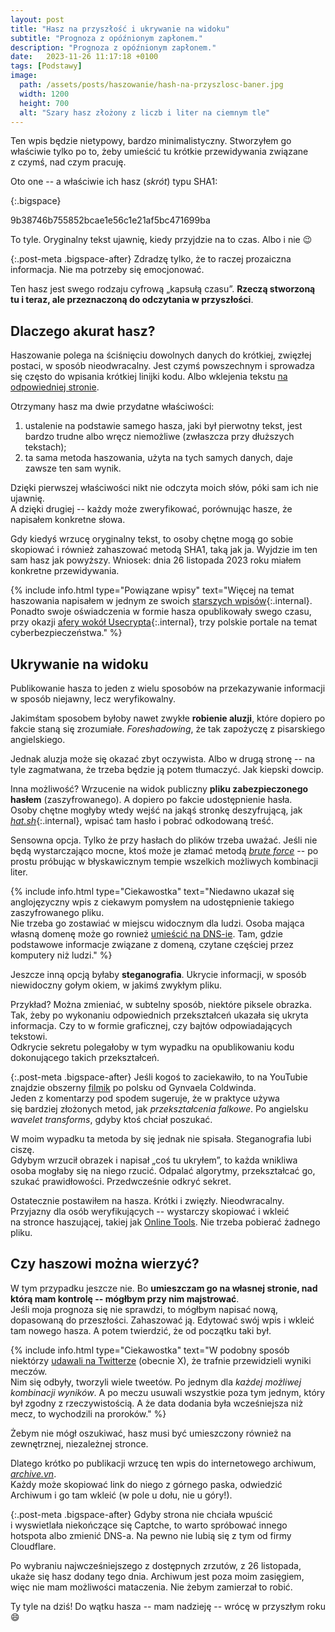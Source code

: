 ```yaml
---
layout: post
title: "Hasz na przyszłość i ukrywanie na widoku"
subtitle: "Prognoza z opóźnionym zapłonem."
description: "Prognoza z opóźnionym zapłonem."
date:   2023-11-26 11:17:18 +0100
tags: [Podstawy]
image:
  path: /assets/posts/haszowanie/hash-na-przyszlosc-baner.jpg
  width: 1200
  height: 700
  alt: "Szary hasz złożony z liczb i liter na ciemnym tle"
---
```


Ten wpis będzie nietypowy, bardzo minimalistyczny. Stworzyłem go właściwie tylko po to, żeby umieścić tu krótkie przewidywania związane z&nbsp;czymś, nad czym pracuję.

Oto one -- a&nbsp;właściwie ich hasz (*skrót*) typu SHA1:

{:.bigspace}
<div class="black-bg mono">
9b38746b755852bcae1e56c1e21af5bc471699ba
</div>

To tyle. Oryginalny tekst ujawnię, kiedy przyjdzie na to czas. Albo i&nbsp;nie :wink:

{:.post-meta .bigspace-after}
Zdradzę tylko, że to raczej prozaiczna informacja. Nie ma potrzeby się emocjonować.
 
Ten hasz jest swego rodzaju cyfrową „kapsułą czasu”. **Rzeczą stworzoną tu i&nbsp;teraz, ale przeznaczoną do odczytania w&nbsp;przyszłości**.

## Dlaczego akurat hasz?

Haszowanie polega na ściśnięciu dowolnych danych do krótkiej, zwięzłej postaci, w&nbsp;sposób nieodwracalny. Jest czymś powszechnym i&nbsp;sprowadza się często do wpisania krótkiej linijki kodu. Albo wklejenia tekstu [na odpowiedniej stronie](https://emn178.github.io/online-tools/sha1.html).
 
Otrzymany hasz ma dwie przydatne właściwości:

1. ustalenie na podstawie samego hasza, jaki był pierwotny tekst, jest bardzo trudne albo wręcz niemożliwe (zwłaszcza przy dłuższych tekstach);
2. ta sama metoda haszowania, użyta na tych samych danych, daje zawsze ten sam wynik.

Dzięki pierwszej właściwości nikt nie odczyta moich słów, póki sam ich nie ujawnię.  
A dzięki drugiej -- każdy może zweryfikować, porównując hasze, że napisałem konkretne słowa.

Gdy kiedyś wrzucę oryginalny tekst, to osoby chętne mogą go sobie skopiować i również zahaszować metodą SHA1, taką jak ja. Wyjdzie im ten sam hasz jak powyższy. Wniosek: dnia 26&nbsp;listopada 2023&nbsp;roku miałem konkretne przewidywania.

{% include info.html
type="Powiązane wpisy"
text="Więcej na temat haszowania napisałem w&nbsp;jednym ze swoich [starszych wpisów](/2021/02/28/hash-podstawy){:.internal}.  
Ponadto swoje oświadczenia w&nbsp;formie hasza opublikowały swego czasu, przy okazji [afery wokół Usecrypta](/2021/03/12/usecrypt-afera){:.internal}, trzy polskie portale na temat cyberbezpieczeństwa."
%}

## Ukrywanie na widoku

Publikowanie hasza to jeden z&nbsp;wielu sposobów na przekazywanie informacji w&nbsp;sposób niejawny, lecz weryfikowalny.

Jakimśtam sposobem byłoby nawet zwykłe **robienie aluzji**, które dopiero po fakcie staną się zrozumiałe. *Foreshadowing*, że tak zapożyczę z&nbsp;pisarskiego angielskiego.

Jednak aluzja może się okazać zbyt oczywista. Albo w&nbsp;drugą stronę -- na tyle zagmatwana, że trzeba będzie ją potem tłumaczyć. Jak kiepski dowcip.

Inna możliwość? Wrzucenie na widok publiczny **pliku zabezpieczonego hasłem** (zaszyfrowanego). A&nbsp;dopiero po fakcie udostępnienie hasła.  
Osoby chętne mogłyby wtedy wejść na jakąś stronkę deszyfrującą, jak [*hat.sh*](/tutorials/hat-sh-szyfrowanie){:.internal}, wpisać tam hasło i&nbsp;pobrać odkodowaną treść.

Sensowna opcja. Tylko że przy hasłach do plików trzeba uważać. Jeśli nie będą wystarczająco mocne, ktoś może je złamać metodą [*brute force*](https://pl.wikipedia.org/wiki/Atak_brute_force) -- po prostu próbując w&nbsp;błyskawicznym tempie wszelkich możliwych kombinacji liter.

{% include info.html
type="Ciekawostka"
text="Niedawno ukazał się anglojęzyczny wpis z&nbsp;ciekawym pomysłem na udostępnienie takiego zaszyfrowanego pliku.  
Nie trzeba go zostawiać w&nbsp;miejscu widocznym dla ludzi. Osoba mająca własną domenę może go rownież [umieścić na DNS-ie](https://thoughts.theden.sh/posts/dns-txt-record-fun/). Tam, gdzie podstawowe informacje związane z&nbsp;domeną, czytane częściej przez komputery niż ludzi."
%}

Jeszcze inną opcją byłaby **steganografia**. Ukrycie informacji, w&nbsp;sposób niewidoczny gołym okiem, w&nbsp;jakimś zwykłym pliku.

Przykład? Można zmieniać, w&nbsp;subtelny sposób, niektóre piksele obrazka. Tak, żeby po wykonaniu odpowiednich przekształceń ukazała się ukryta informacja. Czy to w&nbsp;formie graficznej, czy bajtów odpowiadających tekstowi.  
Odkrycie sekretu polegałoby w&nbsp;tym wypadku na opublikowaniu kodu dokonującego takich przekształceń.

{:.post-meta .bigspace-after}
Jeśli kogoś to zaciekawiło, to na YouTubie znajdzie obszerny [filmik](https://www.youtube.com/watch?v=60D-_xH63fg) po polsku od Gynvaela Coldwinda.  
Jeden z&nbsp;komentarzy pod spodem sugeruje, że w&nbsp;praktyce używa się bardziej złożonych metod, jak *przekształcenia falkowe*. Po angielsku *wavelet transforms*, gdyby ktoś chciał poszukać. 

W moim wypadku ta metoda by się jednak nie spisała. Steganografia lubi ciszę.  
Gdybym wrzucił obrazek i&nbsp;napisał „coś tu ukryłem”, to każda wnikliwa osoba mogłaby się na niego rzucić. Odpalać algorytmy, przekształcać go, szukać prawidłowości. Przedwcześnie odkryć sekret.

Ostatecznie postawiłem na hasza. Krótki i&nbsp;zwięzły. Nieodwracalny. Przyjazny dla osób weryfikujących -- wystarczy skopiować i wkleić na stronce haszującej, takiej jak [Online Tools](https://emn178.github.io/online-tools/sha1.html). Nie trzeba pobierać żadnego pliku.

## Czy haszowi można wierzyć?

W tym przypadku jeszcze nie. Bo **umieszczam go na własnej stronie, nad którą mam kontrolę -- mógłbym przy nim majstrować**.  
Jeśli moja prognoza się nie sprawdzi, to mógłbym napisać nową, dopasowaną do przeszłości. Zahaszować ją. Edytować swój wpis i&nbsp;wkleić tam nowego hasza. A&nbsp;potem twierdzić, że od początku taki był.

{% include info.html
type="Ciekawostka"
text="W podobny sposób niektórzy [udawali na Twitterze](https://skeptics.stackexchange.com/questions/22345/did-the-twitter-account-fifndhs-predict-the-exact-world-cup-results-ahead-of-tim) (obecnie X), że trafnie przewidzieli wyniki meczów.  
Nim się odbyły, tworzyli wiele tweetów. Po jednym dla *każdej możliwej kombinacji wyników*. A&nbsp;po meczu usuwali wszystkie poza tym jednym, który był zgodny z&nbsp;rzeczywistością. A&nbsp;że data dodania była wcześniejsza niż mecz, to wychodzili na proroków."
%}

Żebym nie mógł oszukiwać, hasz musi być umieszczony również na zewnętrznej, niezależnej stronce.

Dlatego krótko po publikacji wrzucę ten wpis do internetowego archiwum, [*archive.vn*](https://archive.vn/).  
Każdy może skopiować link do niego z&nbsp;górnego paska, odwiedzić Archiwum i&nbsp;go tam wkleić (w&nbsp;pole u&nbsp;dołu, nie u&nbsp;góry!).

{:.post-meta .bigspace-after}
Gdyby strona nie chciała wpuścić i&nbsp;wyswietlała niekończące się Captche, to warto spróbować innego hotspota albo zmienić DNS-a. Na pewno nie lubią się z tym od firmy Cloudflare.

Po wybraniu najwcześniejszego z&nbsp;dostępnych zrzutów, z&nbsp;26 listopada, ukaże się hasz dodany tego dnia. Archiwum jest poza moim zasięgiem, więc nie mam możliwości mataczenia. Nie żebym zamierzał to robić.

Ty tyle na dziś! Do wątku hasza -- mam nadzieję -- wrócę w&nbsp;przyszłym roku :smile:

